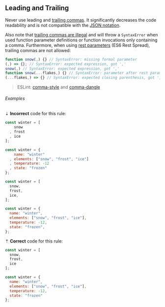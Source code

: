 ## Leading and Trailing

Never use leading and [trailing commas][mdn-trailing_commas]. It significantly decreases the code readability and is not compatible with the [JSON notation][json-notation].

Also note that [trailing commas are illegal][mdn-trailing_commas-illegal] and will throw a `SyntaxError` when used function parameter definitions or function invocations only containing a comma. Furthermore, when using [rest parameters][mdn-rest_parameters] (ES6 Rest Spread), trailing commas are not allowed:

```js
function snow(,) {} // SyntaxError: missing formal parameter
(,) => {}; // SyntaxError: expected expression, got ','
snow(,) // SyntaxError: expected expression, got ','
function snow(...flakes,) {} // SyntaxError: parameter after rest parameter
(...flakes,) => {} // SyntaxError: expected closing parenthesis, got ','
```

> ESLint: [comma-style][eslint/comma-style] and [comma-dangle][eslint/comma-dangle]

###### Examples

⇣ **Incorrect** code for this rule:

```js
const winter = [
    snow
  , frost
  , ice
];
```

```js
const winter = {
    name: "winter"
  , elements: ["snow", "frost", "ice"]
  , temperature: -12
  , state: "frozen"
};
```

```js
const winter = [
  snow,
  frost,
  ice,
];
```

```js
const winter = {
  name: "winter",
  elements: ["snow", "frost", "ice"],
  temperature: -12,
  state: "frozen",
};
```

⇡ **Correct** code for this rule:

```js
const winter = [
  snow,
  frost,
  ice
];
```

```js
const winter = {
  name: "winter",
  elements: ["snow", "frost", "ice"],
  temperature: -12,
  state: "frozen"
};
```


[eslint/comma-dangle]: https://eslint.org/docs/rules/comma-dangle
[eslint/comma-style]: https://eslint.org/docs/rules/comma-style
[json-notation]: https://www.json.org
[mdn-trailing_commas]: https://developer.mozilla.org/en-US/docs/Web/JavaScript/Reference/Trailing_commas
[mdn-trailing_commas-illegal]: https://developer.mozilla.org/en-US/docs/Web/JavaScript/Reference/Trailing_commas#Illegal_trailing_commas
[mdn-rest_parameters]: https://developer.mozilla.org/en-US/docs/Web/JavaScript/Reference/Functions/rest_parameters
